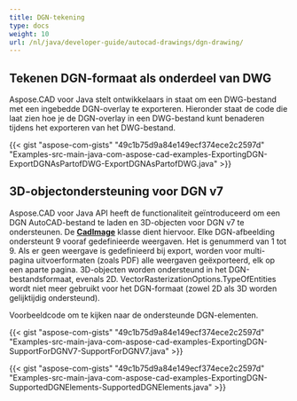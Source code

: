```yaml
---
title: DGN-tekening
type: docs
weight: 10
url: /nl/java/developer-guide/autocad-drawings/dgn-drawing/
---
```


## **Tekenen DGN-formaat als onderdeel van DWG**

Aspose.CAD voor Java stelt ontwikkelaars in staat om een DWG-bestand met een ingebedde DGN-overlay te exporteren. Hieronder staat de code die laat zien hoe je de DGN-overlay in een DWG-bestand kunt benaderen tijdens het exporteren van het DWG-bestand.

{{< gist "aspose-com-gists" "49c1b75d9a84e149ecf374ece2c2597d" "Examples-src-main-java-com-aspose-cad-examples-ExportingDGN-ExportDGNAsPartofDWG-ExportDGNAsPartofDWG.java" >}}

## **3D-objectondersteuning voor DGN v7**

Aspose.CAD voor Java API heeft de functionaliteit geïntroduceerd om een DGN AutoCAD-bestand te laden en 3D-objecten voor DGN v7 te ondersteunen. De [**CadImage**](https://reference.aspose.com/cad/java/com.aspose.cad.fileformats.cad/CadImage) klasse dient hiervoor. Elke DGN-afbeelding ondersteunt 9 vooraf gedefinieerde weergaven. Het is genummerd van 1 tot 9. Als er geen weergave is gedefinieerd bij export, worden voor multi-pagina uitvoerformaten (zoals PDF) alle weergaven geëxporteerd, elk op een aparte pagina. 3D-objecten worden ondersteund in het DGN-bestandsformaat, evenals 2D.
VectorRasterizationOptions.TypeOfEntities wordt niet meer gebruikt voor het DGN-formaat (zowel 2D als 3D worden gelijktijdig ondersteund).

Voorbeeldcode om te kijken naar de ondersteunde DGN-elementen.

{{< gist "aspose-com-gists" "49c1b75d9a84e149ecf374ece2c2597d" "Examples-src-main-java-com-aspose-cad-examples-ExportingDGN-SupportForDGNV7-SupportForDGNV7.java" >}}

{{< gist "aspose-com-gists" "49c1b75d9a84e149ecf374ece2c2597d" "Examples-src-main-java-com-aspose-cad-examples-ExportingDGN-SupportedDGNElements-SupportedDGNElements.java" >}}
